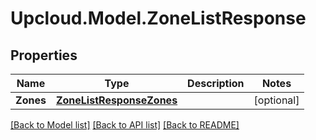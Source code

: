 # Upcloud.Model.ZoneListResponse
## Properties

Name | Type | Description | Notes
------------ | ------------- | ------------- | -------------
**Zones** | [**ZoneListResponseZones**](ZoneListResponseZones.md) |  | [optional] 

[[Back to Model list]](../README.md#documentation-for-models) [[Back to API list]](../README.md#documentation-for-api-endpoints) [[Back to README]](../README.md)

